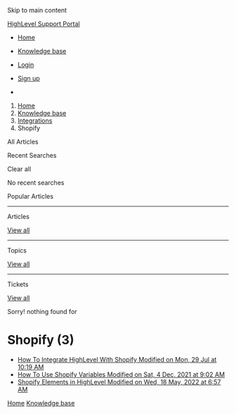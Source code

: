 Skip to main content

[ HighLevel Support Portal ](https://help.gohighlevel.com)

  * [ Home ](/support/home)
  * [ Knowledge base ](/support/solutions)

  * [Login](/support/login)
  * [Sign up](/support/signup)
  * 

  1. [Home](/support/home)
  2. [Knowledge base](/support/solutions)
  3. [Integrations](/support/solutions/48000449584)
  4. Shopify

All  Articles 

Recent Searches

Clear all

No recent searches

Popular Articles

* * *

Articles

[View all](/support/search/solutions)

* * *

Topics

[View all](/support/search/topics)

* * *

Tickets

[View all](/support/search/tickets)

Sorry! nothing found for   

# Shopify (3)

  * [ How To Integrate HighLevel With Shopify Modified on Mon, 29 Jul at 10:19 AM  ](/support/solutions/articles/48001203620-how-to-integrate-highlevel-with-shopify)
  * [ How To Use Shopify Variables Modified on Sat, 4 Dec, 2021 at 9:02 AM  ](/support/solutions/articles/48001203898-how-to-use-shopify-variables)
  * [ Shopify Elements in HighLevel Modified on Wed, 18 May, 2022 at 6:57 AM  ](/support/solutions/articles/48001203897-shopify-elements-in-highlevel)

[Home](/support/home) [Knowledge base](/support/solutions)
